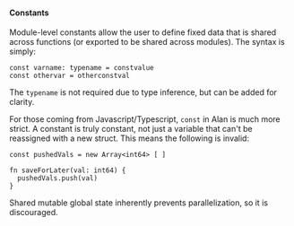 #### Constants

Module-level constants allow the user to define fixed data that is shared across functions (or exported to be shared across modules). The syntax is simply:

```rust,ignore
const varname: typename = constvalue
const othervar = otherconstval
```

The `typename` is not required due to type inference, but can be added for clarity.

For those coming from Javascript/Typescript, `const` in Alan is much more strict. A constant is truly constant, not just a variable that can't be reassigned with a new struct. This means the following is invalid:

```rust,ignore
const pushedVals = new Array<int64> [ ]

fn saveForLater(val: int64) {
  pushedVals.push(val)
}
```

Shared mutable global state inherently prevents parallelization, so it is discouraged.
